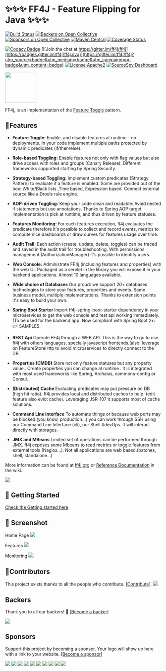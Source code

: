 # ✨✨✨ FF4J - Feature Flipping for Java ✨✨✨

[![Build Status](https://travis-ci.org/ff4j/ff4j.svg?branch=master)](https://travis-ci.org/ff4j/ff4j)
[![Backers on Open Collective](https://opencollective.com/ff4j/backers/badge.svg)](#backers) [![Sponsors on Open Collective](https://opencollective.com/ff4j/sponsors/badge.svg)](#sponsors) [![Maven Central](https://maven-badges.herokuapp.com/maven-central/org.ff4j/ff4j-core/badge.svg)](https://maven-badges.herokuapp.com/maven-central/org.ff4j/ff4j-core/) 
[![Coverage Status](https://coveralls.io/repos/github/ff4j/ff4j/badge.svg?branch=master)](https://coveralls.io/github/ff4j/ff4j?branch=master)

[![Codacy Badge](https://api.codacy.com/project/badge/grade/c900676eb9674bc48c246dc112e60e16)](https://www.codacy.com/app/cedrick-lunven/ff4j)
[![Join the chat at https://gitter.im/ff4j/ff4j](https://badges.gitter.im/ff4j/ff4j.svg)](https://gitter.im/ff4j/ff4j?utm_source=badge&utm_medium=badge&utm_campaign=pr-badge&utm_content=badge)
[![License Apache2](https://img.shields.io/hexpm/l/plug.svg)](http://www.apache.org/licenses/LICENSE-2.0)
[![SourceSpy Dashboard](https://sourcespy.com/shield.svg)](https://sourcespy.com/github/ff4jff4j/)


<img src="http://ff4j.github.io/images/ff4j.png" height="100px" />

FF4j, is an implementation of the [Feature Toggle](http://martinfowler.com/bliki/FeatureToggle.html) pattern.

## 🤘Features

- **Feature Toggle:** Enable. and disable features at runtime - no deployments. In your code implement multiple paths protected by dynamic predicates (if/then/else).

- **Role-based Toggling:** Enable features not only with flag values but also drive access with roles and groups (Canary Release). Different frameworks supported starting by Spring Security.

- **Strategy-based Toggling:** Implement custom predicates (Strategy Pattern) to evaluate if a feature is enabled. Some are provided out of the box: White/Black lists ,Time based, Expression based. Connect external source like a Drools rule engine.

- **AOP-driven Toggling:** Keep your code clean and readable: Avoid nested if statements but use annotations. Thanks to Spring AOP target implementation is pick at runtime, and thus driven by feature statuses.

- **Features Monitoring:** For each features execution, ff4j evaluates the predicate therefore it's possible to collect and record events, metrics to compute nice dashboards or draw curves for features usage over time.

- **Audit Trail:** Each action (create, update, delete, toggles) can be traced and saved in the audit trail for troubleshooting. With permissions management (AuthorizationManager) it's possible to identify users.

- **Web Console:**
Administrate FF4j (including features and properties) with the web UI. Packaged as a servlet in the library you will expose it in your backend applications. Almost 10 languages available.

- **Wide choice of Databases** Our proud: we support 20+ databases technologies to store your features, properties and events. Same business model, multiple implementations. Thanks to extension points it's easy to build your own.

- **Spring Boot Starter** Import ff4j-spring-boot-starter dependency in your microservices to get the web console and rest api working immediately. (To be used for the backend app. Now compliant with Spring Boot 2x: 👉 SAMPLES

- **REST Api** Operate FF4j through a WEB API. This is the way to go to use ff4j with others languages, specially javascript frontends.(also: leverage on FeatureStoreHttp to avoid microservices to directly connect to the DB.

- **Properties (CMDB)** Store not only feature statuses but any property value.. Create properties you can change at runtime . It is integrated with most used frameworks like Spring, Archaius, commons-config or Consul.

- **(Distributed) Cache** Evaluating predicates may put pressure on DB (high hit ratio). ff4j provides local and distributed caches to help. (edit feature also evict cache). Leveraging JSR-107 it supports most of cache solutions.

- **Command Line Interface** To automate things or because web ports may be blocked (you know, production...) you can work through SSH using our Command Line Interface (cli), our Shell #devOps. It will interact directly with storages.

- **JMX and MBeans** Limited set of operations can be performed through JMX. ff4j exposes some Mbeans to read metrics or toggle features from external tools (Nagios...). Not all applications are web based.(batches, shell, standalone...)

More information can be found at [ff4j.org](http://ff4j.org) or 
[Reference Documentation](https://github.com/ff4j/ff4j/wiki) in the wiki.


<img src="http://ff4j.org/images/feature_08_technos.png" /> 

## 🔨 Getting Started

[Check the Getting started here](http://ff4j.org/#10min)

## 👀 Screenshot

Home Page
<img src="http://ff4j.github.io/wiki/console-1.6-home.png" /> 

Features
<img src="http://ff4j.github.io/wiki/console-1.6-features.jpg" /> 

Monitoring
<img src="http://ff4j.github.io/wiki/console-1.6-monitoring.png" /> 

## 👤Contributors

This project exists thanks to all the people who contribute. [[Contribute]](CONTRIBUTING.md).
<a href="https://github.com/ff4j/ff4j/graphs/contributors"><img src="https://opencollective.com/ff4j/contributors.svg?width=890" /></a>


## Backers

Thank you to all our backers! 🙏 [[Become a backer](https://opencollective.com/ff4j#backer)]

<a href="https://opencollective.com/ff4j#backers" target="_blank"><img src="https://opencollective.com/ff4j/backers.svg?width=890"></a>


## Sponsors

Support this project by becoming a sponsor. Your logo will show up here with a link to your website. [[Become a sponsor](https://opencollective.com/ff4j#sponsor)]

<a href="https://opencollective.com/ff4j/sponsor/0/website" target="_blank"><img src="https://opencollective.com/ff4j/sponsor/0/avatar.svg"></a>
<a href="https://opencollective.com/ff4j/sponsor/1/website" target="_blank"><img src="https://opencollective.com/ff4j/sponsor/1/avatar.svg"></a>
<a href="https://opencollective.com/ff4j/sponsor/2/website" target="_blank"><img src="https://opencollective.com/ff4j/sponsor/2/avatar.svg"></a>
<a href="https://opencollective.com/ff4j/sponsor/3/website" target="_blank"><img src="https://opencollective.com/ff4j/sponsor/3/avatar.svg"></a>
<a href="https://opencollective.com/ff4j/sponsor/4/website" target="_blank"><img src="https://opencollective.com/ff4j/sponsor/4/avatar.svg"></a>
<a href="https://opencollective.com/ff4j/sponsor/5/website" target="_blank"><img src="https://opencollective.com/ff4j/sponsor/5/avatar.svg"></a>
<a href="https://opencollective.com/ff4j/sponsor/6/website" target="_blank"><img src="https://opencollective.com/ff4j/sponsor/6/avatar.svg"></a>
<a href="https://opencollective.com/ff4j/sponsor/7/website" target="_blank"><img src="https://opencollective.com/ff4j/sponsor/7/avatar.svg"></a>
<a href="https://opencollective.com/ff4j/sponsor/8/website" target="_blank"><img src="https://opencollective.com/ff4j/sponsor/8/avatar.svg"></a>
<a href="https://opencollective.com/ff4j/sponsor/9/website" target="_blank"><img src="https://opencollective.com/ff4j/sponsor/9/avatar.svg"></a>


